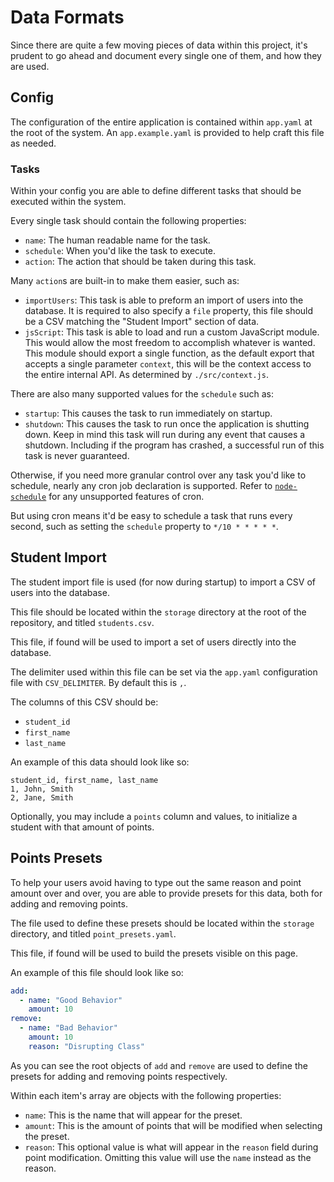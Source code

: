 # Data Formats

Since there are quite a few moving pieces of data within this project, it's prudent to go ahead and document every single one of them, and how they are used.

## Config

The configuration of the entire application is contained within `app.yaml` at the root of the system.
An `app.example.yaml` is provided to help craft this file as needed.

### Tasks

Within your config you are able to define different tasks that should be executed within the system.

Every single task should contain the following properties:

* `name`: The human readable name for the task.
* `schedule`: When you'd like the task to execute.
* `action`: The action that should be taken during this task.

Many `action`s are built-in to make them easier, such as:

* `importUsers`: This task is able to preform an import of users into the database. It is required to also specify a `file` property, this file should be a CSV matching the "Student Import" section of data.
* `jsScript`: This task is able to load and run a custom JavaScript module. This would allow the most freedom to accomplish whatever is wanted. This module should export a single function, as the default export that accepts a single parameter `context`, this will be the context access to the entire internal API. As determined by `./src/context.js`.

There are also many supported values for the `schedule` such as:

* `startup`: This causes the task to run immediately on startup.
* `shutdown`: This causes the task to run once the application is shutting down. Keep in mind this task will run during any event that causes a shutdown. Including if the program has crashed, a successful run of this task is never guaranteed.

Otherwise, if you need more granular control over any task you'd like to schedule, nearly any cron job declaration is supported. Refer to [`node-schedule`](https://www.npmjs.com/package/node-schedule) for any unsupported features of cron.

But using cron means it'd be easy to schedule a task that runs every second, such as setting the `schedule` property to `*/10 * * * * *`.

## Student Import

The student import file is used (for now during startup) to import a CSV of users into the database.

This file should be located within the `storage` directory at the root of the repository, and titled `students.csv`.

This file, if found will be used to import a set of users directly into the database.

The delimiter used within this file can be set via the `app.yaml` configuration file with `CSV_DELIMITER`. By default this is `,`.

The columns of this CSV should be:

* `student_id`
* `first_name`
* `last_name`

An example of this data should look like so:

```csv
student_id, first_name, last_name
1, John, Smith
2, Jane, Smith
```

Optionally, you may include a `points` column and values, to initialize a student with that amount of points.

## Points Presets

To help your users avoid having to type out the same reason and point amount over and over, you are able to provide presets for this data, both for adding and removing points.

The file used to define these presets should be located within the `storage` directory, and titled `point_presets.yaml`.

This file, if found will be used to build the presets visible on this page.

An example of this file should look like so:

```yaml
add:
  - name: "Good Behavior"
    amount: 10
remove:
  - name: "Bad Behavior"
    amount: 10
    reason: "Disrupting Class"
```

As you can see the root objects of `add` and `remove` are used to define the presets for adding and removing points respectively.

Within each item's array are objects with the following properties:

* `name`: This is the name that will appear for the preset.
* `amount`: This is the amount of points that will be modified when selecting the preset.
* `reason`: This optional value is what will appear in the `reason` field during point modification. Omitting this value will use the `name` instead as the reason.
